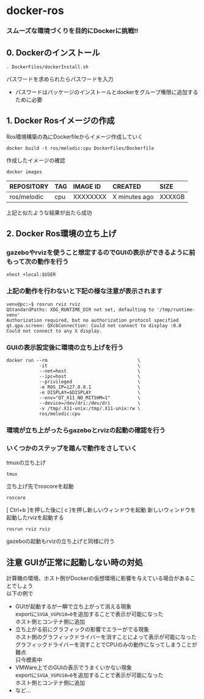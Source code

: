 # docker-ros 
### スムーズな環境づくりを目的にDockerに挑戦!!

## 0. Dockerのインストール

```
. DockerFiles/dockerInstall.sh
```
パスワードを求められたらパスワードを入力
* パスワードはパッケージのインストールとdockerをグループ権限に追加するために必要
## 1. Docker Rosイメージの作成
Ros環境構築の為にDockerfileからイメージ作成していく
```
docker build -t ros/melodic:cpu DockerFiles/Dockerfile
```
作成したイメージの確認
```
docker images
```
|REPOSITORY|TAG|IMAGE ID|CREATED|SIZE|
|:---|:---|:---|:---|:---|
|ros/melodic|cpu|XXXXXXXX|X minutes ago|XXXXGB|
上記と似たような結果が出たら成功
## 2. Docker Ros環境の立ち上げ
### gazeboやrvizを使うこと想定するのでGUIの表示ができるように前もって次の動作を行う
```
xhost +local:$USER
```
### 上記の動作を行わないと下記の様な注意が表示されます 
`venv@pc:~$ rosrun rviz rviz` \
`QStandardPaths: XDG_RUNTIME_DIR not set, defaulting to '/tmp/runtime-venv'` \
`Authorization required, but no authorization protocol specified` \
`qt.qpa.screen: QXcbConnection: Could not connect to display :0.0` \
`Could not connect to any X display.` 
### GUIの表示設定後に環境の立ち上げを行う
```
docker run --rm                                 \
            -it                                 \
            --net=host                          \
            --ipc=host                          \
            --privileged                        \
            -e ROS_IP=127.0.0.1                 \
            -e DISPLAY=$DISPLAY                 \
            --env="QT_X11_NO_MITSHM=1"          \
            --device=/dev/dri:/dev/dri          \
            -v /tmp/.X11-unix:/tmp/.X11-unix:rw \
            ros/melodic:cpu
```
### 環境が立ち上がったらgazeboとrvizの起動の確認を行う
### いくつかのステップを踏んで動作をさしていく
tmuxの立ち上げ
```
tmux  
```
立ち上げ先でroscoreを起動
```
roscore 
```
[ Ctrl+b ]を押した後に[ c ]を押し新しいウィンドウを起動
新しいウィンドウを起動したrvizを起動する
```
rosrun rviz rviz
```
gazeboの起動もrvizの立ち上げと同様に行う
## 注意 GUIが正常に起動しない時の対処
計算機の環境、ホスト側がDockerの仮想環境に影響を与えている場合があることでしょう\
以下の例で
* GUIが起動するが一瞬で立ち上がって消える現象 \
    exportに`SVGA_VGPU10=0`を追加することで表示が可能になった \
    ホスト側とコンテナ側に追加
* 立ち上がる前にグラフィックの影響でエラーがでる現象 \
    ホスト側のグラフィックドライバーを消すことによって表示が可能になった \
    グラフィックドライバーを消すことでCPUのみの動作になってしまうことが難点 \
    只今模索中
* VMWare上でのGUIの表示でうまくいかない現象 \
    exportに`SVGA_VGPU10=0`を追加することで表示が可能になった \
    ホスト側とコンテナ側に追加
* など...
    